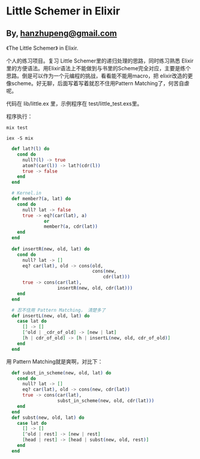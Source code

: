 # Little Schemer in Elixir

## By, hanzhupeng@gmail.com

《The Little Schemer》 in Elixir.

个人的练习项目。复习 Little Schemer里的递归处理的思路，同时练习熟悉 Elixir 里的方便语法。用Elixir语法上不能做到与书里的Scheme完全对应，主要是练个思路。倒是可以作为一个元编程的挑战，看看能不能用macro，把 elixir改造的更像scheme。好无聊，后面写着写着就忍不住用Pattern Matching了，何苦自虐呢。

代码在 lib/little.ex 里，示例程序在 test/little_test.exs里。

程序执行：

```shell
mix test

iex -S mix
```

```elixir
  def lat?(l) do
    cond do
      null?(l) -> true
      atom?(car(l)) -> lat?(cdr(l))
      true -> false
    end
  end

  # Kernel.in
  def member?(a, lat) do
    cond do
      null? lat -> false
      true -> eq?(car(lat), a)
              or
              member?(a, cdr(lat))
    end
  end
  
  def insertR(new, old, lat) do
    cond do
      null? lat -> []
      eq? car(lat), old -> cons(old,
                                cons(new,
                                    cdr(lat)))
      true -> cons(car(lat),
                   insertR(new, old, cdr(lat)))
    end
  end

  # 忍不住用 Pattern Matching， 清楚多了
  def insertL(new, old, lat) do
    case lat do
      [] -> []
      [^old | _cdr_of_old] -> [new | lat]
      [h | cdr_of_old] -> [h | insertL(new, old, cdr_of_old)]
    end
  end

```

用 Pattern Matching就是爽啊，对比下：

```elixir
  def subst_in_scheme(new, old, lat) do
    cond do
      null? lat -> []
      eq? car(lat), old -> cons(new, cdr(lat))
      true -> cons(car(lat),
                   subst_in_scheme(new, old, cdr(lat)))
    end
  end
  def subst(new, old, lat) do
    case lat do
      [] -> []
      [^old | rest] -> [new | rest]
      [head | rest] -> [head | subst(new, old, rest)]
    end
  end
```


